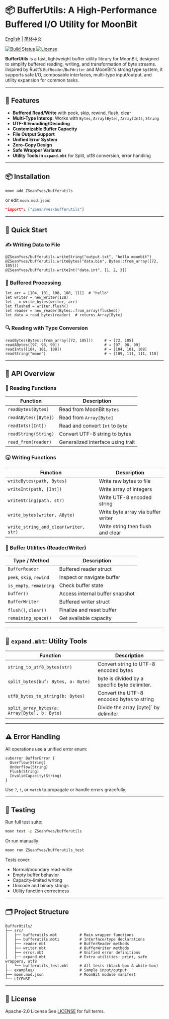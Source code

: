 # 📦 BufferUtils: A High-Performance Buffered I/O Utility for MoonBit

[English](https://github.com/ZSeanYves/BufferUtils/blob/main/README.md) | [简体中文](https://github.com/ZSeanYves/BufferUtils/blob/main/README_zh_CN.md)

[![Build Status](https://img.shields.io/github/actions/workflow/status/ZSeanYves/BufferUtils/bufferutils-ci.yml)](https://github.com/ZSeanYves/BufferUtils/actions)
[![License](https://img.shields.io/github/license/ZSeanYves/BufferUtils)](LICENSE)

**BufferUtils** is a fast, lightweight buffer utility library for MoonBit, designed to simplify buffered reading, writing, and transformation of byte streams. Inspired by Rust’s `BufReader`/`BufWriter` and MoonBit's strong type system, it supports safe I/O, composable interfaces, multi-type input/output, and utility expansion for common tasks.

---

## 🚀 Features

* **Buffered Read/Write** with peek, skip, rewind, flush, clear
* **Multi-Type Interop**: Works with `Bytes`, `Array[Byte]`, `Array[Int]`, `String`
* **UTF-8 Encoding/Decoding**
* **Customizable Buffer Capacity**
* **File Output Support**
* **Unified Error System**
* **Zero-Copy Design**
* **Safe Wrapper Variants**
* **Utility Tools in `expand.mbt`** for Split, utf8 conversion, error handling

---

## 📦 Installation

```bash
moon add ZSeanYves/bufferutils
```

or edit `moon.mod.json`:

```json
"import": ["ZSeanYves/bufferutils"]
```

---

## 🔧 Quick Start

### ✍️ Writing Data to File

```moonbit
@ZSeanYves/bufferutils.writeString("output.txt", "hello moonbit")
@ZSeanYves/bufferutils.writeBytes("data.bin", Bytes::from_array([72, 105]))
@ZSeanYves/bufferutils.writeInt("data.int", [1, 2, 3])
```

### 🧠 Buffered Processing

```moonbit
let arr = [104, 101, 108, 108, 111]  # "hello"
let writer = new_writer(128)
let _ = write_bytes(writer, arr)
let flushed = writer.flush()
let reader = new_reader(Bytes::from_array(flushed))
let data = read_bytes(reader)  # returns Array[Byte]
```

### 🔍 Reading with Type Conversion

```moonbit
readBytes(Bytes::from_array([72, 105]))     # → [72, 105]
readABytes([97, 98, 99])                    # → [97, 98, 99]
readInts([104, 101, 108])                   # → [104, 101, 108]
readString("moon")                          # → [109, 111, 111, 110]
```

---

## 🧰 API Overview

### 🔵 Reading Functions

| Function             | Description                       |
| -------------------- | --------------------------------- |
| `readBytes(Bytes)`   | Read from MoonBit `Bytes`         |
| `readABytes([Byte])` | Read from `Array[Byte]`           |
| `readInts([Int])`    | Read and convert `Int` to `Byte`  |
| `readString(String)` | Convert UTF-8 string to bytes     |
| `read_from(reader)`  | Generalized interface using trait |

### 🕠 Writing Functions

| Function                              | Description                        |
| ------------------------------------- | ---------------------------------- |
| `writeBytes(path, Bytes)`             | Write raw bytes to file            |
| `writeInt(path, [Int])`               | Write array of integers            |
| `writeString(path, str)`              | Write UTF-8 encoded string         |
| `write_bytes(writer, AByte)`          | Write byte array via buffer writer |
| `write_string_and_clear(writer, str)` | Write string then flush and clear  |

### 🚣 Buffer Utilities (Reader/Writer)

| Type / Method            | Description                     |
| ------------------------ | ------------------------------- |
| `BufferReader`           | Buffered reader struct          |
| `peek`, `skip`, `rewind` | Inspect or navigate buffer      |
| `is_empty`, `remaining`  | Check buffer state              |
| `buffer()`               | Access internal buffer snapshot |
| `BufferWriter`           | Buffered writer struct          |
| `flush()`, `clear()`     | Finalize and reset buffer       |
| `remaining_space()`      | Get available capacity          |

---

## 🌱 `expand.mbt`: Utility Tools

| Function                                     | Description                                         |
| ---------------------------------------------| --------------------------------------------------- |
| `string_to_utf8_bytes(str)`                  | Convert string to UTF-8 encoded bytes               |
| `split_bytes(buf: Bytes, a: Byte)`           | byte is divided  by a specific byte delimiter.      |
| `utf8_bytes_to_string(b: Bytes)`             | Convert the UTF-8 encoded bytes to string           |
| `split_array_bytes(a: Array[Byte], b: Byte)` | Divide the array [byte]` by delimiter.              |

---

## ⚠️ Error Handling

All operations use a unified error enum:

```moonbit
suberror BufferError {
  Overflow(String)
  Underflow(String)
  Flush(String)
  InvalidCapacity(String)
}
```

Use `?`, `!`, or `match` to propagate or handle errors gracefully.

---

## 🧪 Testing

Run full test suite:

```bash
moon test -p ZSeanYves/bufferutils
```

Or run manually:

```bash
moon run ZSeanYves/bufferutils_test
```

Tests cover:

* Normal/boundary read-write
* Empty buffer behavior
* Capacity-limited writing
* Unicode and binary strings
* Utility function correctness

---

## 🗂 Project Structure

```
BufferUtils/
├── src/
│   ├── bufferutils.mbt          # Main wrapper functions
│   ├── bufferutils.mbti         # Interface/type declarations
│   ├── reader.mbt               # BufferReader methods
│   ├── writer.mbt               # BufferWriter methods
│   ├── error.mbt                # Unified error definitions
│   ├── expand.mbt               # Extra utilities: print, safe wrappers, utf8
│   └── bufferutils_test.mbt     # All tests (black-box & white-box)
├── examples/                    # Sample input/output
├── moon.mod.json                # MoonBit module manifest
└── LICENSE
```

---

## 📜 License

Apache-2.0 License
See [LICENSE](./LICENSE) for full terms.

